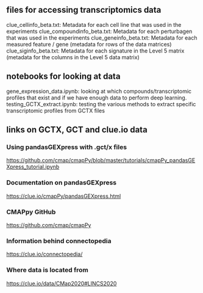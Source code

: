 ## files for accessing transcriptomics data
clue_cellinfo_beta.txt: Metadata for each cell line that was used in the experiments
clue_compoundinfo_beta.txt: Metadata for each perturbagen that was used in the experiments
clue_geneinfo_beta.txt: Metadata for each measured feature / gene (metadata for rows of the data matrices)
clue_siginfo_beta.txt: Metadata for each signature in the Level 5 matrix (metadata for the columns 
	in the Level 5 data matrix)

## notebooks for looking at data
gene_expression_data.ipynb: looking at which compounds/transcriptomic profiles that exist and if we have enough data 
	to perform deep learning.
testing_GCTX_extract.ipynb: testing the various methods to extract specific transcriptomic profiles from GCTX files
 
## links on GCTX, GCT and clue.io data


### Using pandasGEXpress with .gct/x files
https://github.com/cmap/cmapPy/blob/master/tutorials/cmapPy_pandasGEXpress_tutorial.ipynb
### Documentation on pandasGEXpress
https://clue.io/cmapPy/pandasGEXpress.html
### CMAPpy GitHub
https://github.com/cmap/cmapPy
### Information behind connectopedia
https://clue.io/connectopedia/
### Where data is located from
https://clue.io/data/CMap2020#LINCS2020
